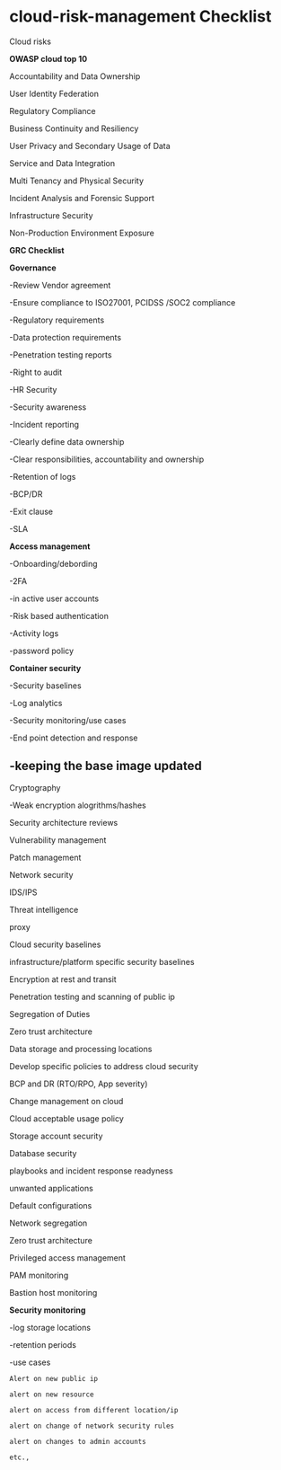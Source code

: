 # cloud-risk-management Checklist


 Cloud risks
 
**OWASP cloud top 10**

 Accountability and Data Ownership
 
 User Identity Federation
 
 Regulatory Compliance
 
 Business Continuity and Resiliency
 
 User Privacy and Secondary Usage of Data
 
 Service and Data Integration
 
 Multi Tenancy and Physical Security
 
 Incident Analysis and Forensic Support
 
 Infrastructure Security
 
 Non-Production Environment Exposure
 

**GRC Checklist**

**Governance**

-Review Vendor agreement

-Ensure compliance to ISO27001, PCIDSS /SOC2 compliance

-Regulatory requirements

-Data protection requirements

-Penetration testing reports

-Right to audit

-HR Security

-Security awareness

-Incident reporting

-Clearly define data ownership

-Clear responsibilities, accountability and ownership 

-Retention of logs

-BCP/DR

-Exit clause

-SLA


**Access management**

-Onboarding/debording

-2FA

-in active user accounts

-Risk based authentication

-Activity logs

-password policy

**Container security**

-Security baselines

-Log analytics

-Security monitoring/use cases

-End point detection and response

-keeping the base image updated
-

Cryptography

-Weak encryption alogrithms/hashes

Security architecture reviews

Vulnerability management

Patch management

Network security

IDS/IPS

Threat intelligence

proxy

Cloud security baselines

infrastructure/platform specific security baselines

Encryption at rest and transit

Penetration testing and scanning of public ip

Segregation of Duties

Zero trust architecture

Data storage and processing locations

Develop specific policies to address cloud security

BCP and DR (RTO/RPO, App severity)

Change management on cloud

Cloud acceptable usage policy

Storage account security

Database security

playbooks and incident response readyness

unwanted applications

Default configurations

Network segregation

Zero trust architecture 

Privileged access management

PAM monitoring

Bastion host monitoring

**Security monitoring**

-log storage locations

-retention periods

-use cases

	Alert on new public ip
	
	alert on new resource
	
	alert on access from different location/ip
	
	alert on change of network security rules
	
	alert on changes to admin accounts
	
	etc.,
	




